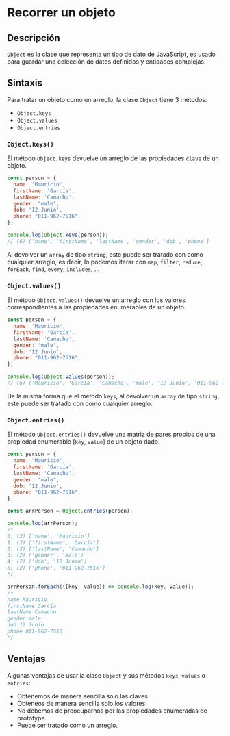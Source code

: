 # Recorrer un objeto

## Descripción

`Object` es la clase que representa un tipo de dato de JavaScript, es usado para guardar una colección de datos definidos y entidades complejas. 


## Sintaxis

Para tratar un objeto como un arreglo, la clase `Object` tiene 3 métodos:

- `Object.keys`
- `Object.values`
- `Object.entries`


### `Object.keys()`

El método `Object.keys` devuelve un arreglo de las propiedades `clave` de un objeto.

```javascript
const person = {
  name: 'Mauricio',
  firstName: 'García',
  lastName: 'Camacho',
  gender: "male",
  dob: '12 Junio',
  phone: "011-962-7516",
};

console.log(Object.keys(person));
// (6) ['name', 'firstName', 'lastName', 'gender', 'dob', 'phone']
```

Al devolver un `array` de tipo `string`, este puede ser tratado con como cualquier arreglo, es decir, lo podemos iterar con `map`, `filter`, `reduce`, `forEach`, `find`, `every`, `includes`, ...

### `Object.values()`

El método `Object.values()` devuelve un arreglo con los valores correspondientes a las propiedades enumerables de un objeto.

```javascript
const person = {
  name: 'Mauricio',
  firstName: 'García',
  lastName: 'Camacho',
  gender: "male",
  dob: '12 Junio',
  phone: "011-962-7516",
};

console.log(Object.values(person));
// (6) ['Mauricio', 'García', 'Camacho', 'male', '12 Junio', '011-962-7516']
```

De la misma forma que el método `keys`, al devolver un `array` de tipo `string`, este puede ser tratado con como cualquier arreglo.

### `Object.entries()`

El método `Object.entries()` devuelve una matriz de pares propios de una propiedad enumerable [`key`, `value`] de un objeto dado.

```javascript
const person = {
  name: 'Mauricio',
  firstName: 'García',
  lastName: 'Camacho',
  gender: "male",
  dob: '12 Junio',
  phone: "011-962-7516",
};

const arrPerson = Object.entries(person);

console.log(arrPerson);
/* 
0: (2) ['name', 'Mauricio']
1: (2) ['firstName', 'García']
2: (2) ['lastName', 'Camacho']
3: (2) ['gender', 'male']
4: (2) ['dob', '12 Junio']
5: (2) ['phone', '011-962-7516']
*/

arrPerson.forEach(([key, value]) => console.log(key, value));
/*
name Mauricio
firstName García
lastName Camacho
gender male
dob 12 Junio
phone 011-962-7516
*/
```

## Ventajas

Algunas ventajas de usar la clase `Object` y sus métodos `keys`, `values` o `entries`:
- Obtenemos de manera sencilla solo las claves.
- Obteneos de manera sencilla solo los valores.
- No debemos de preocuparnos por las propiedades enumeradas de prototype.
- Puede ser tratado como un arreglo.


